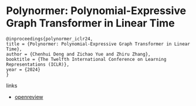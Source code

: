 # Polynormer: Polynomial-Expressive Graph Transformer in Linear Time

```
@inproceedings{polynormer_iclr24,
title = {Polynormer: Polynomial-Expressive Graph Transformer in Linear Time},
author = {Chenhui Deng and Zichao Yue and Zhiru Zhang},
booktitle = {The Twelfth International Conference on Learning Representations (ICLR)},
year = {2024}
}
```

links
- [openreview](https://openreview.net/forum?id=hmv1LpNfXa)
